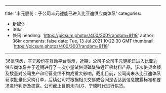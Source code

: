 
---
title: '丰元股份：子公司丰元锂能已进入比亚迪供应商体系'
categories: 
 - 新媒体
 - 36kr
 - 快讯
headimg: 'https://picsum.photos/400/300?random=8118'
author: 36kr
comments: false
date: Tue, 13 Jul 2021 10:22:30 GMT
thumbnail: 'https://picsum.photos/400/300?random=8118'
---

<div>   
36氪获悉，丰元股份在互动平台表示，近期，公司子公司丰元锂能已进入比亚迪供应商体系并于近期进行了一次小量试供货磷酸铁锂正极材料产品，该次供货金额及数量对公司生产和经营业绩不构成重大影响。截止目前，公司尚未从比亚迪体系获取批量化采购订单，后续公司将根据相关交易或合同是否达到信息披露标准和要求进行判断及披露。公司截止目前未向LG、宁德时代进行供货。  
</div>
            